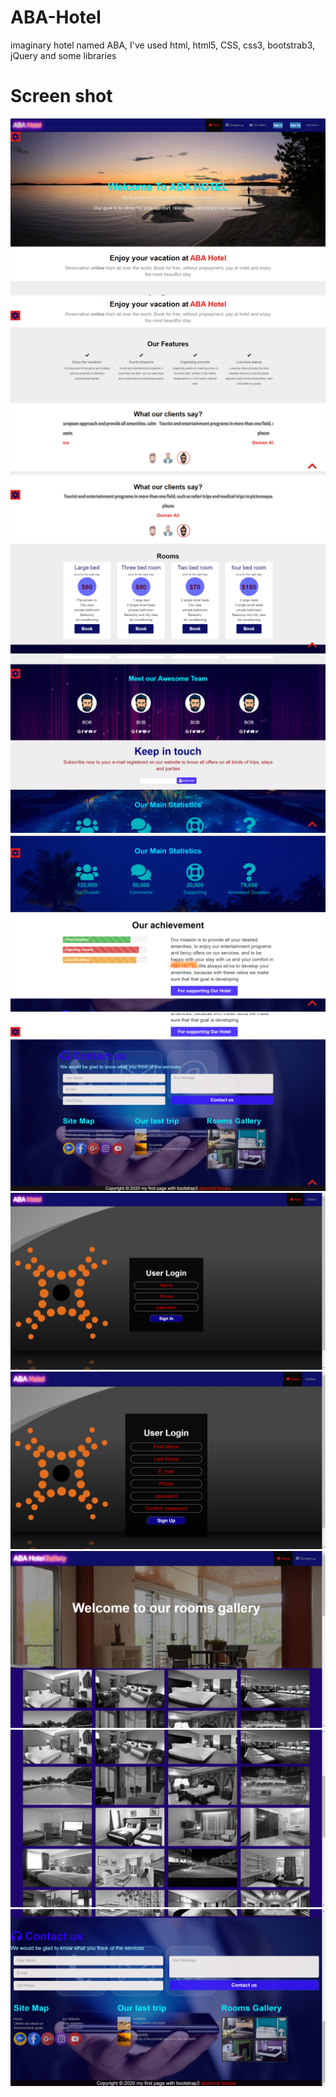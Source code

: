 # ABA-Hotel
 imaginary hotel named ABA, I've used html, html5, CSS, css3, bootstrab3, jQuery and some libraries
 <h1>Screen shot</h1>
<img src="Screenshot (367).png" alt="Flowers in Chania">
<div style="height:1.5px , coloe:red ;"></div>
<img src="Screenshot (368).png" alt="Flowers in Chania">
<img src="Screenshot (369).png" alt="Flowers in Chania">
<img src="Screenshot (370).png" alt="Flowers in Chania">
<img src="Screenshot (371).png" alt="Flowers in Chania">
<img src="Screenshot (372).png" alt="Flowers in Chania">
<img src="Screenshot (373).png" alt="Flowers in Chania">
<img src="Screenshot (374).png" alt="Flowers in Chania">
<img src="Screenshot (375).png" alt="Flowers in Chania">
<img src="Screenshot (376).png" alt="Flowers in Chania">
<img src="Screenshot (377).png" alt="Flowers in Chania">
